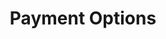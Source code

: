 ---
templateKey: clinic-page
language: en
title: Payment Options
redirects: /en/the-clinic/payment-options/
hero:
  display: false
  type: default
  image: /img/hero-financing.jpg
  parallax: true
  title: >
    <span style="color:white">default</span>
  indicator: true
  halfSize: false
heading:
  display: false
  classname: default
  title: default
  content: default
gallery: 
  display: false
  isMasonry: false
sections:
  display: false
  sections:  
  - type: 1
    titleimage: /img/procedures-implants.png
    contentimage: /img/procedures-implants.png 
    titlecontent: En la clínica...
    content: > 
      ''
lightbox:
  display: false
  placeholder: ''
  type: ''
  images: 
    - image: /img/procedures-implants.png

elements:
  - link: #
    bg: /img/procedures-implants.png
    title: ''
    placeholder: ''
    body: >
      ''
    action: false
procedures:
  display: false
  title: default
  procedures:
    - title: default
      to: /error/
      img: /img/procedures-prosthesis.jpg

---